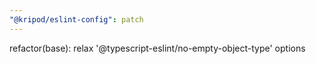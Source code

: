 ```yaml
---
"@kripod/eslint-config": patch
---
```


refactor(base): relax '@typescript-eslint/no-empty-object-type' options
